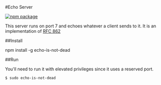 #Echo Server

[![npm package](https://nodei.co/npm/echo-is-not-dead.png?downloads=true&downloadRank=true&stars=true)](https://nodei.co/npm/echo-is-not-dead/)

This server runs on port 7 and echoes whatever a client sends to it. It is an implementation of [RFC 862](https://tools.ietf.org/html/rfc862)

##Install

npm install -g echo-is-not-dead

##Run

You'll need to run it with elevated privileges since it uses a reserved port.

```sh
$ sudo echo-is-not-dead
```
